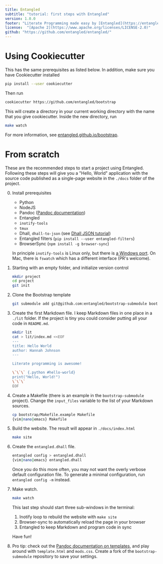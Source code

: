 ```yaml
---
title: Entangled
subtitle: "tutorial: first steps with Entangled"
version: 1.0.0
footer: "Literate Programming made easy by [Entangled](https://entangled.github.io)!"
license:  "[Apache 2](https://www.apache.org/licenses/LICENSE-2.0)"
github: "https://github.com/entangled/entangled/"
---
```


# Using Cookiecutter
This has the same prerequisites as listed below. In addition, make sure you have Cookiecutter installed

```bash
pip install --user cookiecutter
```

Then run

```bash
cookiecutter https://github.com/entangled/bootstrap
```

This will create a directory in your current working directory with the name that you give cookiecutter.
Inside the new directory, run

```bash
make watch
```

For more information, see [entangled.github.io/bootstrap](https://entangled.github.io/bootstrap).

# From scratch
These are the recommended steps to start a project using Entangled. Following these steps will give you a "Hello, World" application with the source code published as a single-page website in the `./docs` folder of the project.

0. Install prerequisites
    - Python
    - NodeJS
    - Pandoc ([Pandoc documentation](https://pandoc.org/MANUAL.html))
    - Entangled
    - `inotify-tools`
    - `tmux`
    - Dhall, `dhall-to-json` (see [Dhall JSON tutorial](https://docs.dhall-lang.org/tutorials/Getting-started_Generate-JSON-or-YAML.html))
    - Entangled filters (`pip install --user entangled-filters`)
    - BrowserSync (`npm install -g browser-sync`)

   In principle `inotify-tools` is Linux only, but there is [a Windows port](https://github.com/thekid/inotify-win). On Mac, there is `fswatch` which has a different interface (PR's welcome).

1. Starting with an empty folder, and initialize version control

   ~~~bash
   mkdir project
   cd project
   git init
   ~~~

2. Clone the Bootstrap template

   ```bash
   git submodule add git@github.com:entangled/bootstrap-submodule bootstrap
   ```

3. Create the first Markdown file. I keep Markdown files in one place in a `./lit` folder. If the project is tiny you could consider putting all your code in `README.md`.

   ~~~bash
   mkdir lit
   cat > lit/index.md <<EOF
   ---
   title: Hello World
   author: Hannah Johnson
   ---
   
   Literate programming is awesome!
   
   \`\`\` {.python #hello-world}
   print("Hello, World!")
   \`\`\`
   EOF
   ~~~

4. Create a Makefile (there is an example in the `bootstrap-submodule` project). Change the `input_files` variable to the list of your Markdown sources.

   ```bash
   cp bootstrap/Makefile.example Makefile
   {vim|nano|emacs} Makefile
   ```

5. Build the website. The result will appear in `./docs/index.html`

   ```bash
   make site
   ```

6. Create the `entangled.dhall` file.

   ```bash
   entangled config > entangled.dhall
   {vim|nano|emacs} entangled.dhall
   ```
   Once you do this more often, you may not want the overly verbose default configuration file. To generate a minimal configuration, run `entangled config -m` instead.

7. Make watch.

   ```bash
   make watch
   ```

   This last step should start three sub-windows in the terminal:
     1. Inotify loop to rebuild the website with `make site`
     2. Browser-sync to automatically reload the page in your browser
     3. Entangled to keep Markdown and program code in sync

   Have fun!

8. Pro tip: check out the [Pandoc documentation on templates](https://pandoc.org/MANUAL.html#templates), and play around with `template.html` and `mods.css`. Create a fork of the `bootstrap-submodule` repository to save your settings.


